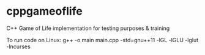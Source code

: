 # cppgameoflife
C++ Game of Life implementation for testing purposes &amp; training

To run code on Linux:
	g++ -o main main.cpp -std=gnu++11 -lGL -lGLU -lglut -lncurses
